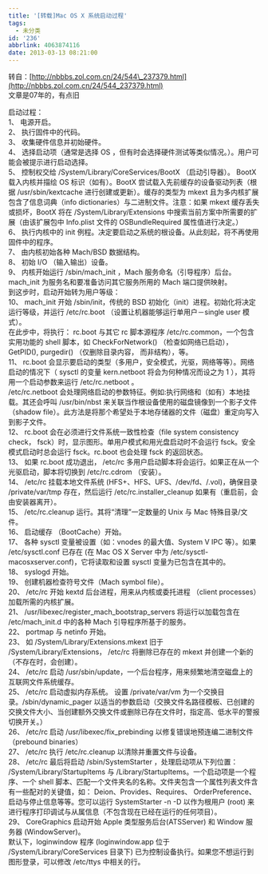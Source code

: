 ```yaml
---
title: '[转载]Mac OS X 系统启动过程'
tags:
  - 未分类
id: '236'
abbrlink: 4063874116
date: 2013-03-13 08:21:00
---
```


转自：[http://nbbbs.zol.com.cn/24/544\_237379.html](http://nbbbs.zol.com.cn/24/544_237379.html)  
文章是07年的，有点旧  
  
启动过程：  
1、 电源开启。  
2、 执行固件中的代码。  
3、 收集硬件信息并初始硬件。  
4、 选择启动项（通常是选择 OS ，但有时会选择硬件测试等类似情况。）。用户可能会被提示进行启动选择。  
5、 控制权交给 /System/Library/CoreServices/BootX （启动引导器）。 BootX 载入内核并描绘 OS 标识（如有）。BootX 尝试载入先前缓存的设备驱动列表（根据 /usr/sbin/kextcache 进行创建或更新）。缓存的类型为 mkext 且为多内核扩展包含了信息词典（info dictionaries）与二进制文件。注意：如果 mkext 缓存丢失或损坏，BootX 将在 /System/Library/Extensions 中搜索当前方案中所需要的扩展（由该扩展包中 Info.plist 文件的 OSBundleRequired 属性值进行决定。）  
6、 执行内核中的 init 例程。决定要启动之系统的根设备。从此刻起，将不再使用固件中的程序。  
7、 由内核初始各种 Mach/BSD 数据结构。  
8、 初始 I/O （输入输出）设备。  
9、 内核开始运行 /sbin/mach\_init ，Mach 服务命名（引导程序）后台。mach\_init 为服务名和要准备访问其它服务所用的 Mach 端口提供映射。  
到这步时，启动开始转为用户等级：  
10、 mach\_init 开始 /sbin/init，传统的 BSD 初始化（init）进程。初始化将决定运行等级，并运行 /etc/rc.boot （设置让机器能够运行单用户－single user 模式）。  
在此步中，将执行： rc.boot 与其它 rc 脚本源程序 /etc/rc.common，一个包含实用功能的 shell 脚本，如 CheckForNetwork() （检查如网络已启动）， GetPID(), purgedir() （仅删除目录内容， 而非结构），等。  
11、 rc.boot 会显示要启动的类型（多用户，安全模式，光驱，网络等等）。网络启动的情况下（ sysctl 的变量 kern.netboot 将会为何种情况而设之为 1 ），其将用一个启动参数来运行 /etc/rc.netboot 。  
/etc/rc.netboot 会处理网络启动的参数特征。例如:执行网络和（如有）本地挂载。其还会呼叫 /usr/bin/nbst 来关联当作根设备使用的磁盘镜像到一个影子文件（shadow file）。此方法是将那个希望处于本地存储器的文件（磁盘）重定向写入到影子文件。  
12、 rc.boot 会在必须进行文件系统一致性检查（file system consistency check， fsck）时，显示图形。单用户模式和用光盘启动时不会运行 fsck。安全模式启动时总会运行 fsck。rc.boot 也会处理 fsck 的返回状态。  
13、 如果 rc.boot 成功退出， /etc/rc 多用户启动脚本将会运行。如果正在从一个光驱启动，脚本将切换到 /etc/rc.cdrom （安装）。  
14、 /etc/rc 挂载本地文件系统 (HFS+、HFS、UFS、/dev/fd、/.vol)，确保目录 /private/var/tmp 存在，然后运行 /etc/rc.installer\_cleanup 如果有（重启前，会由安装器离开）。  
15、 /etc/rc.cleanup 运行。其将“清理”一定数量的 Unix 与 Mac 特殊目录/文件。  
16、 启动缓存 （BootCache）开始。  
17、 各种 sysctl 变量被设置（如：vnodes 的最大值、System V IPC 等）。如果 /etc/sysctl.conf 已存在 (在 Mac OS X Server 中为 /etc/sysctl-macosxserver.conf)，它将读取和设置 sysctl 变量为已包含在其中的。  
18、 syslogd 开始。  
19、 创建机器检查符号文件（Mach symbol file）。  
20、 /etc/rc 开始 kextd 后台进程，用来从内核或委托进程 （client processes）加载所需的内核扩展。  
21、 /usr/libexec/register\_mach\_bootstrap\_servers 将运行以加载包含在 /etc/mach\_init.d 中的各种 Mach 引导程序所基于的服务。  
22、 portmap 与 netinfo 开始。  
23、 如 /System/Library/Extensions.mkext 旧于 /System/Library/Extensions， /etc/rc 将删除已存在的 mkext 并创建一个新的（不存在时，会创建）。  
24、 /etc/rc 启动 /usr/sbin/update，一个后台程序，用来频繁地清空磁盘上的互联网文件系统缓存。  
25、 /etc/rc 启动虚拟内存系统。 设置 /private/var/vm 为一个交换目录。/sbin/dynamic\_pager 以适当的参数启动（交换文件名路径模板、已创建的交换文件大小、当创建额外交换文件或删除已存在文件时，指定高、低水平的警报切换开关。）  
26、 /etc/rc 启动 /usr/libexec/fix\_prebinding 以修复错误地预连编二进制文件 （prebound binaries）  
27、 /etc/rc 执行 /etc/rc.cleanup 以清除并重置文件与设备。  
28、 /etc/rc 最后将启动 /sbin/SystemStarter ，处理启动项从下列位置： /System/Library/StartupItems 与 /Library/StartupItems。一个启动项是一个程序、一个 shell 脚本、匹配一个文件夹名的名称。文件夹包含一个属性列表文件含有一些配对的关键值，如： Deion、Provides、Requires、 OrderPreference、启动与停止信息等等。您可以运行 SystemStarter -n -D 以作为根用户 (root) 来进行程序打印调试与从属信息（不包含现在已经在运行的任何项目）。  
29、 CoreGraphics 启动开始 Apple 类型服务后台(ATSServer) 和 Window 服务器 (WindowServer)。  
默认下，loginwindow 程序 (loginwindow.app 位于 /System/Library/CoreServices 目录下) 已为控制设备执行。如果您不想运行到图形登录，可以修改 /etc/ttys 中相关的行。